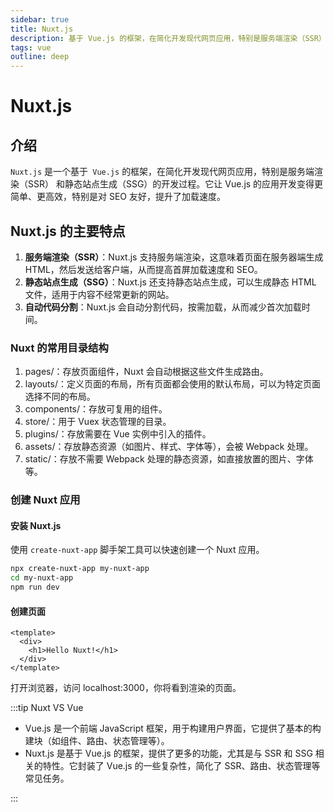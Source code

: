 ```yaml
---
sidebar: true
title: Nuxt.js
description: 基于 Vue.js 的框架，在简化开发现代网页应用，特别是服务端渲染（SSR） 和静态站点生成（SSG）的开发过程。它让 Vue.js 的应用开发变得更简单、更高效，特别是对SEO友好，提升了加载速度。
tags: vue
outline: deep
---
```


# Nuxt.js

## 介绍

`Nuxt.js` 是一个基于` Vue.js` 的框架，在简化开发现代网页应用，特别是服务端渲染（SSR） 和静态站点生成（SSG）的开发过程。它让 Vue.js 的应用开发变得更简单、更高效，特别是对 SEO 友好，提升了加载速度。

## Nuxt.js 的主要特点

1. **服务端渲染（SSR）**：Nuxt.js 支持服务端渲染，这意味着页面在服务器端生成 HTML，然后发送给客户端，从而提高首屏加载速度和 SEO。
2. **静态站点生成（SSG）**：Nuxt.js 还支持静态站点生成，可以生成静态 HTML 文件，适用于内容不经常更新的网站。
3. **自动代码分割**：Nuxt.js 会自动分割代码，按需加载，从而减少首次加载时间。

### Nuxt 的常用目录结构

1. pages/：存放页面组件，Nuxt 会自动根据这些文件生成路由。
2. layouts/：定义页面的布局，所有页面都会使用的默认布局，可以为特定页面选择不同的布局。
3. components/：存放可复用的组件。
4. store/：用于 Vuex 状态管理的目录。
5. plugins/：存放需要在 Vue 实例中引入的插件。
6. assets/：存放静态资源（如图片、样式、字体等），会被 Webpack 处理。
7. static/：存放不需要 Webpack 处理的静态资源，如直接放置的图片、字体等。

### 创建 Nuxt 应用

#### 安装 Nuxt.js

使用 `create-nuxt-app` 脚手架工具可以快速创建一个 Nuxt 应用。

```bash
npx create-nuxt-app my-nuxt-app
cd my-nuxt-app
npm run dev
```

#### 创建页面

```vue [index.vue]
<template>
  <div>
    <h1>Hello Nuxt!</h1>
  </div>
</template>
```

打开浏览器，访问 localhost:3000，你将看到渲染的页面。

:::tip Nuxt VS Vue

- Vue.js 是一个前端 JavaScript 框架，用于构建用户界面，它提供了基本的构建块（如组件、路由、状态管理等）。
- Nuxt.js 是基于 Vue.js 的框架，提供了更多的功能，尤其是与 SSR 和 SSG 相关的特性。它封装了 Vue.js 的一些复杂性，简化了 SSR、路由、状态管理等常见任务。

:::
